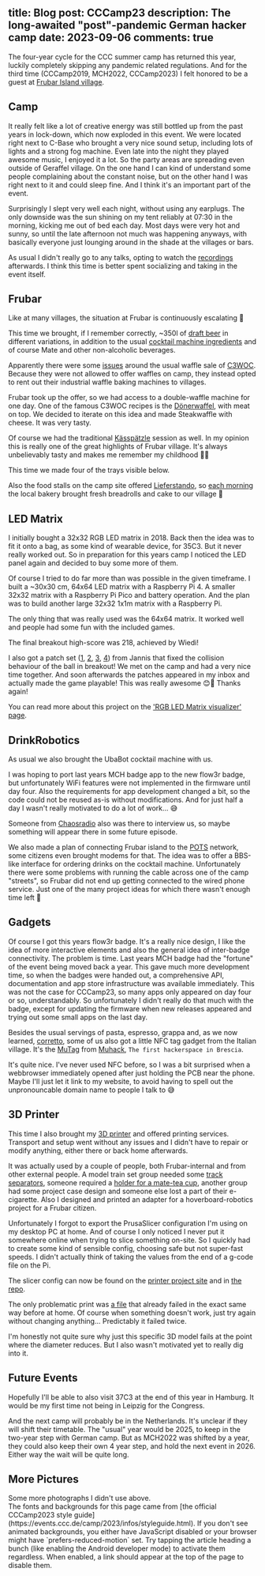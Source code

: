 title: Blog
post: CCCamp23
description: The long-awaited "post"-pandemic German hacker camp
date: 2023-09-06
comments: true
---

<style>
    @font-face {
        font-family: "Questrial-CCCamp23";
        src: url("/camp23/Questrial-Regular.ttf");
    }

    @font-face {
        font-family: "SairaStencilOne-CCCamp23";
        src: url("/camp23/SairaStencilOne-Regular.ttf");
    }

    body {
        background-image: url("/camp23/Fisty-sprayed-Stencil_Neonpink.svg"), url("/camp23/Mildenberg.svg"), url("/camp23/sprayed-23.svg");
        background-size: 30%;
        background-position-y: center;
        background-attachment: fixed;
        background-repeat: no-repeat;
        background-position-x: left, center, right;
    }

    #content h1, #content h2, #content h3, #content h4, #content h5, #content h6 {
        font-family: "SairaStencilOne-CCCamp23";
        text-transform: uppercase;
    }

    #content h1 {
        font-size: 2.5em;
    }

    #content h2 {
        font-size: 1.8em;
    }

    #content h3, #content h4, #content h5, #content h6 {
        font-size: 1.2em;
    }

    #content {
        font-family: "Questrial-CCCamp23";
        font-size: 1.2em;
        margin-top: 20px;
        padding-left: 20px;
        padding-right: 20px;
        border-width: 2px;
        border-style: solid;
        border-radius: 10px;
        border-color: #32CD32;
    }

    #footer {
        width: fit-content;
        margin: auto;
        margin-top: 10px;
        padding-top: 5px;
        padding-left: 20px;
        padding-right: 20px;
        border-radius: 5px;
    }

    .collapsecontent {
        background-color: rgba(0, 0, 0, 0.0)
    }

    #content, #footer {
        background-color: rgba(255, 255, 255, 0.9)
    }

    @media (prefers-color-scheme: dark) {
        #content, #footer {
            background-color: rgba(17, 17, 17, 0.9)
        }
    }

    #bg-img img {
        width: 100%;
        height: 90%;
        position: fixed;
        top: 10%;
        z-index: -2;
        opacity: 0%;
    }

    #bg-img canvas {
        width: 100%;
        height: 90%;
        position: fixed;
        top: 10%;
        z-index: -1;
    }
</style>

<script type="text/javascript">
    const isReduced = window.matchMedia(`(prefers-reduced-motion: reduce)`).matches === true;

    // remove static background for non-reduced-motion visitors
    // do this at first, to avoid flickering
    if (!isReduced) {
        document.body.style.backgroundImage = 'none';
    }

    var urls = [
        "/camp23/Fisty-sprayed-Stencil_Neonpink.svg",
        "/camp23/Mildenberg.svg",
        "/camp23/sprayed-23.svg",
    ];
    var imgs = [];
    var idx = 0;
    var timer_bg = "";
    var timer_ray = "";
    var timer_shake = "";
    var easter_egg_triggered = 0;

    // animation timings
    const fade_in_t = 50;
    const fade_in_step = 0.025;
    const fade_out_t = 50;
    const fade_out_step = 0.025;
    const show_t = 5000;
    const hide_t = 1000;
    const animate_t = 50;
    const wiggle_t = 50;
    const base_alpha = 0.25;

    function fade_in(element) {
        var op = 0;
        timer_bg = setInterval(function() {
            element.style.opacity = op;
            if (op > 0.99) {
                clearInterval(timer_bg);
                pause();
            }
            op += fade_in_step;
        }, fade_in_t);
    }

    function fade_out(element) {
        var op = 1;
        timer_bg = setInterval(function() {
            element.style.opacity = op;
            if (op < 0.01) {
                clearInterval(timer_bg);
                next();
            }
            op -= fade_out_step;
        }, fade_out_t);
    }

    function pause() {
        timer_bg = setInterval(function() {
            clearInterval(timer_bg);
            fade_out(imgs[idx]);
            idx = (idx + 1) % imgs.length;
        }, show_t);
    }

    function next() {
        timer_bg = setInterval(function() {
            clearInterval(timer_bg);
            fade_in(imgs[idx]);
        }, hide_t);
    }

    function degToRad(degrees) {
        return (degrees * Math.PI) / 180;
    }

    function ray(x, y, n, a) {
        var length = canvas.width + canvas.height;
        var width = 5;

        var x1 = Math.cos(degToRad(a - width / 2)) * length;
        var y1 = Math.sin(degToRad(a - width / 2)) * length;
        var x2 = Math.cos(degToRad(a + width / 2)) * length;
        var y2 = Math.sin(degToRad(a + width / 2)) * length;

        ctx.beginPath();
        ctx.moveTo(x * n, y);
        ctx.lineTo((x + x1) * n, y - y1);
        ctx.lineTo((x + x2) * n, y - y2);
        ctx.moveTo(x * n, y);
        ctx.fill();
    }

    function animation(angle, alpha, rgb) {
        // clear background
        ctx.clearRect(-canvas.width / 2, -canvas.height, canvas.width, canvas.height);

        steps = canvas.height / 100 * 3;
        x_step = -10;
        y_step = 40;
        x_off = canvas.width / 2;
        y_off = (y_step + 1) * steps / 3 * 2;

        for (i = 1; i <= steps; i++) {
            ctx.fillStyle = "rgba(" + rgb + ", " + base_alpha * alpha + ")";

            x = x_off + (x_step * i);
            y = y_off - (y_step * i);

            for (n of [-1, 1]) {
                ray(x, y, n, angle);
            }
        }
    }

    function animate() {
        var start = Date.now();

        timer_ray = setInterval(function() {
            const millis = Date.now() - start;

            //var angle = millis / 1000 * 360;
            var angle = 45;
            var alpha = 1.0;
            var rgb = "63, 255, 33";

            const min = millis % 60000;
            if (min < 5000) {
                // first 5 seconds of a minute
                // default state
            } else if (min < 8000) {
                // 5sec - 8sec: 3sec
                // move to 180deg
                t = (min - 5000) / 3000;
                angle += (180 - angle) * t;
            } else if (min < 10000) {
                // 8sec - 10sec: 2sec
                // stay at 180deg
                angle = 180;
            } else if (min < 11000) {
                // 10sec - 11sec: 1sec
                // fade out
                t = (min - 10000) / 1000;
                alpha = 1 - t;
                angle = 180;
            } else if (min < 15000) {
                // 10sec - 15sec: 5sec
                // lights off
                alpha = 0;
                angle = 180;
            } else if (min < 16000) {
                // 15sec - 16sec: 1sec
                // fade in
                t = (min - 15000) / 1000;
                alpha = t;
                angle = 180;
            } else if (min < 18000) {
                // 16sec - 18sec: 2sec
                // stay at 180deg
                angle = 180;
            } else if (min < 20000) {
                // 18sec - 20sec: 2sec
                // move to 0deg
                t = (min - 18000) / 2000;
                angle = 180 * (1 - t);
            } else if (min < 25000) {
                // 20sec - 25sec: 5sec
                // stay at 0deg
                angle = 0;
            } else if (min < 26000) {
                // 25sec - 26sec: 1sec
                // fade out
                t = (min - 25000) / 1000;
                alpha = 1 - t;
                angle = 0;
            } else if (min < 30000) {
                // 26sec - 30sec: 4sec
                // lights off
                alpha = 0;
                angle = 0;
            } else if (min < 31000) {
                // 30sec - 31sec: 1sec
                // fade in with move to 10deg
                t = (min - 30000) / 1000;
                alpha = t;
                angle = 10 * t;
            } else if (min < 33000) {
                // 31sec - 33sec: 2sec
                // color change with move to 66deg
                t = (min - 31000) / 2000;
                angle = 10 + (66 - 10) * t;

                r_from = 63;
                g_from = 255;
                b_from = 33;

                r_to = 251;
                g_to = 72;
                b_to = 196;

                r = r_from + (r_to - r_from) * t;
                g = g_from + (g_to - g_from) * t;
                b = b_from + (b_to - b_from) * t;
                rgb = r + ", " + g + ", " + b;
            } else if (min < 35000) {
                // 33sec - 35sec: 2sec
                // stay at 66deg
                angle = 66;
                rgb = "251, 72, 196";
            } else if (min < 36000) {
                // 35sec - 36sec: 1sec
                // move to 90deg
                t = (min - 35000) / 1000;
                angle = 66 + (90 - 66) * t;
                rgb = "251, 72, 196";
            } else if (min < 40000) {
                // 36sec - 40sec: 4sec
                // stay at 90deg
                angle = 90;
                rgb = "251, 72, 196";
            } else if (min < 42000) {
                // 40sec - 42sec: 2sec
                // color change to deep purple
                angle = 90;
                t = (min - 40000) / 2000;

                r_from = 251;
                g_from = 72;
                b_from = 196;

                r_to = 58;
                g_to = 50;
                b_to = 178;

                r = r_from + (r_to - r_from) * t;
                g = g_from + (g_to - g_from) * t;
                b = b_from + (b_to - b_from) * t;
                rgb = r + ", " + g + ", " + b;
            } else if (min < 52000) {
                // 42sec - 52sec: 10sec
                // stay at 90deg
                angle = 90;
                rgb = "58, 50, 178";
            } else if (min < 53000) {
                // 52sec - 53sec: 1sec
                // fade out
                t = (min - 52000) / 1000;
                alpha = 1 - t;
                angle = 90;
                rgb = "58, 50, 178";
            } else if (min < 59000) {
                // rest of the minute
                // lights off
                alpha = 0;
            } else {
                // final second
                // fade in
                t = (min - 59000) / 1000;
                alpha = t;
            }

            animation(angle, alpha, rgb);
        }, animate_t);
    }

    function disable_animations() {
        // stop all animations
        clearInterval(timer_bg);
        clearInterval(timer_ray);
        clearInterval(timer_shake);

        // enable easter-egg again
        easter_egg_triggered = 0;

        // hide button to stop animations
        btn = document.getElementById("disable_bg_block");
        btn.style.display = "none";

        // clear canvas
        ctx.clearRect(-canvas.width / 2, -canvas.height, canvas.width, canvas.height);

        // hide all background images
        for (img of imgs) {
            img.style.opacity = "0.0";
        }

        // show static background image
        document.body.style.backgroundImage = 'url("/camp23/Fisty-sprayed-Stencil_Neonpink.svg"), url("/camp23/Mildenberg.svg"), url("/camp23/sprayed-23.svg")';
    }

    function bg() {
        // container for background elements
        div = document.createElement("div");
        div.id = "bg-img";
        document.body.append(div);

        // add static images
        for (url of urls) {
            img = document.createElement("img");
            img.src = url;
            div.append(img);
            imgs.push(img);
        }

        // add canvas for animations
        canvas = document.createElement("canvas");
        ctx = canvas.getContext("2d");
        div.append(canvas);

        // fit to container size
        canvas.width = canvas.offsetWidth;
        canvas.height = canvas.offsetHeight;
        //console.log("canvas: " + canvas.width + "x" + canvas.height);

        // set viewport origin of canvas
        ctx.translate(canvas.width / 2, canvas.height);

        // show button to stop animations
        btn = document.getElementById("disable_bg_block");
        btn.style.display = "block";
        link = document.getElementById("disable_bg_link");
        link.onclick = disable_animations;

        // start showing first background image
        fade_in(imgs[idx]);

        // trigger first and future animation steps
        animation();
        animate();
    }

    function shake(element) {
        shake_n = 0;
        timer_shake = setInterval(function() {
            switch (shake_n++) {
                case 0:
                    element.style.marginLeft = "5px";
                break;

                case 1:
                    element.style.marginLeft = "-5px";
                break;

                default:
                    element.style.marginLeft = "0px";
                    clearInterval(timer_shake);
            }
        }, wiggle_t);
    }

    // prepare easter-egg for reduced-motion visitors
    // click 5 times on the main heading to trigger animations
    easter_egg_triggered = 5; // but disable it for now
    headings = document.querySelectorAll("h1");
    for (h of headings) {
        h.onclick = function() {
            if (easter_egg_triggered <= 5) {
                easter_egg_triggered++;
            }
            if (easter_egg_triggered < 5) {
                console.log("still " + (5 - easter_egg_triggered) + " to go");
                shake(h);
            } else if (easter_egg_triggered == 5) {
                console.log("animations activated");
                shake(h);

                // remove static background image
                document.body.style.backgroundImage = 'none';
                bg();
            }
        };
    }

    if (!isReduced) {
        // trigger animated background for non-reduced-motion visitors
        window.onload = bg;
    } else {
        easter_egg_triggered = 0; // enable easter-egg
    }
</script>

<p id="disable_bg_block" style="display: none;">
    Accessibility: <a id="disable_bg_link" href="#">disable background animations</a>.
</p>

<!-- ---------------------------------------------------------------------- -->

The four-year cycle for the CCC summer camp has returned this year, luckily completely skipping any pandemic related regulations.
And for the third time (CCCamp2019, MCH2022, CCCamp2023) I felt honored to be a guest at [Frubar Island village](http://www.frubar.net/).

<!--%
lightgallery([
    [ "img/cccamp23_bluemaex_51.jpeg", "Copyright @bluemaex. Used with permission." ],
    [ "img/cccamp23_bluemaex_3.jpeg", "Copyright @bluemaex. Used with permission." ],
    [ "img/cccamp23_motu_25.jpg", "Copyright @motu81. Used with permission." ],
    [ "img/cccamp23_bluemaex_46.jpeg", "Copyright @bluemaex. Used with permission." ],
])
%-->

## Camp

It really felt like a lot of creative energy was still bottled up from the past years in lock-down, which now exploded in this event.
We were located right next to C-Base who brought a very nice sound setup, including lots of lights and a strong fog machine.
Even late into the night they played awesome music, I enjoyed it a lot.
So the party areas are spreading even outside of Geraffel village.
On the one hand I can kind of understand some people complaining about the constant noise, but on the other hand I was right next to it and could sleep fine.
And I think it's an important part of the event.

<!--%
lightgallery([
    [ "img/cccamp23_motu_15.jpg", "Copyright @motu81. Used with permission." ],
    [ "img/cccamp23_bluemaex_23.jpeg", "Copyright @bluemaex. Used with permission." ],
    [ "img/cccamp23_motu_16.jpg", "Copyright @motu81. Used with permission." ],
])
%-->

Surprisingly I slept very well each night, without using any earplugs.
The only downside was the sun shining on my tent reliably at 07:30 in the morning, kicking me out of bed each day.
Most days were very hot and sunny, so until the late afternoon not much was happening anyways, with basically everyone just lounging around in the shade at the villages or bars.

<!--%
lightgallery([
    [ "img/cccamp23_bluemaex_13.jpeg", "Copyright @bluemaex. Used with permission." ],
    [ "img/cccamp23_bluemaex_14.jpeg", "Copyright @bluemaex. Used with permission." ],
    [ "img/cccamp23_bluemaex_20.jpeg", "Copyright @bluemaex. Used with permission." ],
    [ "img/cccamp23_bluemaex_21.jpeg", "Copyright @bluemaex. Used with permission." ],
    [ "img/cccamp23_bluemaex_22.jpeg", "Copyright @bluemaex. Used with permission." ],
    [ "img/cccamp23_bluemaex_28.jpeg", "Copyright @bluemaex. Used with permission." ],
    [ "img/cccamp23_motu_1.jpg", "Copyright @motu81. Used with permission." ],
    [ "img/cccamp23_motu_2.jpg", "Copyright @motu81. Used with permission." ],
    [ "img/cccamp23_motu_4.jpg", "Copyright @motu81. Used with permission." ],
    [ "img/cccamp23_motu_5.jpg", "Copyright @motu81. Used with permission." ],
    [ "img/cccamp23_motu_7.jpg", "Copyright @motu81. Used with permission." ],
    [ "img/cccamp23_motu_8.jpg", "Copyright @motu81. Used with permission." ],
])
%-->

As usual I didn't really go to any talks, opting to watch the [recordings](https://media.ccc.de/c/camp2023) afterwards.
I think this time is better spent socializing and taking in the event itself.

<!--%
lightgallery([
    [ "img/cccamp23_motu_9.jpg", "Copyright @motu81. Used with permission." ],
    [ "img/cccamp23_motu_10.jpg", "Copyright @motu81. Used with permission." ],
    [ "img/cccamp23_motu_12.jpg", "Copyright @motu81. Used with permission." ],
    [ "img/cccamp23_motu_14.jpg", "Copyright @motu81. Used with permission." ],
    [ "img/cccamp23_bluemaex_1.jpeg", "Copyright @bluemaex. Used with permission." ],
    [ "img/cccamp23_bluemaex_5.jpeg", "Copyright @bluemaex. Used with permission." ],
    [ "img/cccamp23_bluemaex_8.jpeg", "Copyright @bluemaex. Used with permission." ],
    [ "img/cccamp23_bluemaex_15.jpeg", "Copyright @bluemaex. Used with permission." ],
    [ "img/cccamp23_bluemaex_16.jpeg", "Copyright @bluemaex. Used with permission." ],
    [ "img/cccamp23_bluemaex_video_1.mov", "video/quicktime", "", "", "Copyright @bluemaex. Used with permission." ],
])
%-->

## Frubar

Like at many villages, the situation at Frubar is continuously escalating 🥳

<!--%
lightgallery([
    [ "img/cccamp23_bluemaex_6.jpeg", "Copyright @bluemaex. Used with permission." ],
    [ "img/cccamp23_bluemaex_24.jpeg", "Copyright @bluemaex. Used with permission." ],
    [ "img/cccamp23_bluemaex_25.jpeg", "Copyright @bluemaex. Used with permission." ],
])
%-->

This time we brought, if I remember correctly, ~350l of [draft beer](https://wiki.frubar.net/cccamp23/kitchen/drinks/beer) in different variations, in addition to the usual [cocktail machine ingredients](https://wiki.frubar.net/cccamp23/kitchen/drinks) and of course Mate and other non-alcoholic beverages.

<!--%
lightgallery([
    [ "img/cccamp23_food_1.jpg", "Frubar draft beer storage" ],
    [ "img/cccamp23_bluemaex_12.jpeg", "Copyright @bluemaex. Used with permission." ],
    [ "img/cccamp23_bluemaex_7.jpeg", "Copyright @bluemaex. Used with permission." ],
])
%-->

Apparently there were some [issues](https://chaos.social/@geheimorga/110916248354117732) around the usual waffle sale of [C3WOC](https://c3woc.de/).
Because they were not allowed to offer waffles on camp, they instead opted to rent out their industrial waffle baking machines to villages.

Frubar took up the offer, so we had access to a double-waffle machine for one day.
One of the famous C3WOC recipes is the [Dönerwaffel](https://c3woc.de/rezept/doener/), with meat on top.
We decided to iterate on this idea and made Steakwaffle with cheese.
It was very tasty.

<!--%
lightgallery([
    [ "img/cccamp23_food_3.jpg", "Making waffles. Copyright @bluemaex. Used with permission." ],
    [ "img/cccamp23_bluemaex_29.jpeg", "Copyright @bluemaex. Used with permission." ],
    [ "img/cccamp23_food_2.jpg", "Steak waffle with cheese" ],
])
%-->

Of course we had the traditional [Kässpätzle](https://wiki.frubar.net/cccamp23/kitchen/kaesspatzle) session as well.
In my opinion this is really one of the great highlights of Frubar village.
It's always unbelievably tasty and makes me remember my childhood 🧑‍🍳

<!--%
lightgallery([
    [ "img/cccamp23_bluemaex_33.jpeg", "Onion preparation. Copyright @bluemaex. Used with permission." ],
    [ "img/cccamp23_bluemaex_35.jpeg", "Spätzle dough. Copyright @bluemaex. Used with permission." ],
    [ "img/cccamp23_bluemaex_36.jpeg", "Spätzle manufacturing. Copyright @bluemaex. Used with permission." ],
    [ "img/cccamp23_bluemaex_37.jpeg", "Spätzle cooking. Copyright @bluemaex. Used with permission." ],
])
%-->

This time we made four of the trays visible below.

<!--%
lightgallery([
    [ "img/cccamp23_bluemaex_39.jpeg", "Kässpätzle in the 'oven'. Copyright @bluemaex. Used with permission." ],
    [ "img/cccamp23_bluemaex_38.jpeg", "Next round of Kässpätzle. Copyright @bluemaex. Used with permission." ],
    [ "img/cccamp23_bluemaex_34.jpeg", "Obligaroty salad. Copyright @bluemaex. Used with permission." ],
    [ "img/cccamp23_bluemaex_41.jpeg", "Kässpätzle being served. Copyright @bluemaex. Used with permission." ],
])
%-->

Also the food stalls on the camp site offered [Lieferstando](https://events.ccc.de/camp/2023/infos/food.html#lieferstando-pre-ordering-at-food-stalls), so [each morning](https://wiki.frubar.net/cccamp23/kitchen/broetchen) the local bakery brought fresh breadrolls and cake to our village 🍰

<!--%
lightgallery([
    [ "img/cccamp23_bluemaex_10.jpeg", "Copyright @bluemaex. Used with permission." ],
    [ "img/cccamp23_bluemaex_11.jpeg", "Copyright @bluemaex. Used with permission." ],
    [ "img/cccamp23_bluemaex_4.jpeg", "Copyright @bluemaex. Used with permission." ],
    [ "img/cccamp23_bluemaex_video_2.mov", "video/quicktime", "", "", "Copyright @bluemaex. Used with permission." ],
])
%-->

## LED Matrix

I initially bought a 32x32 RGB LED matrix in 2018.
Back then the idea was to fit it onto a bag, as some kind of wearable device, for 35C3.
But it never really worked out.
So in preparation for this years camp I noticed the LED panel again and decided to buy some more of them.

Of course I tried to do far more than was possible in the given timeframe.
I built a ~30x30 cm, 64x64 LED matrix with a Raspberry Pi 4.
A smaller 32x32 matrix with a Raspberry Pi Pico and battery operation.
And the plan was to build another large 32x32 1x1m matrix with a Raspberry Pi.

The only thing that was really used was the 64x64 matrix.
It worked well and people had some fun with the included games.

<!--%
lightgallery([
    [ "img/cccamp23_matrix_1.jpg", "Someone tries to beat Breakout" ],
    [ "img/cccamp23_matrix_2.jpg", "Another player already scored 80 points" ],
])
%-->

The final breakout high-score was 218, achieved by Wiedi!

I also got a patch set ([1](https://git.xythobuz.de/thomas/rgb-matrix-visualizer/commit/8e257111464a90a983bd2bc4f6092c12ebf08374), [2](https://git.xythobuz.de/thomas/rgb-matrix-visualizer/commit/8ff126684afb7dfa48a2d7060e390e8233045bb9), [3](https://git.xythobuz.de/thomas/rgb-matrix-visualizer/commit/43d0b92700f2c2a8adf915bb5a020476409e8e08), [4](https://git.xythobuz.de/thomas/rgb-matrix-visualizer/commit/2399961348fefa849d1892cdf5b5001265a28ffd)) from Jannis that fixed the collision behaviour of the ball in breakout!
We met on the camp and had a very nice time together.
And soon afterwards the patches appeared in my inbox and actually made the game playable!
This was really awesome 😊💪
Thanks again!

You can read more about this project on the ['RGB LED Matrix visualizer' page](ledmatrix_v2.html).

<!--%
lightgallery([
    [ "img/cccamp23_bluemaex_18.jpeg", "Copyright @bluemaex. Used with permission." ],
    [ "img/cccamp23_bluemaex_19.jpeg", "Copyright @bluemaex. Used with permission." ],
    [ "img/cccamp23_bluemaex_2.jpeg", "Copyright @bluemaex. Used with permission." ],
    [ "img/cccamp23_bluemaex_32.jpeg", "Copyright @bluemaex. Used with permission." ],
])
%-->

## DrinkRobotics

As usual we also brought the UbaBot cocktail machine with us.

<!--%
lightgallery([
    [ "img/cccamp23_ubabot_1.jpg", "Setting up the Cocktail machine (1)" ],
    [ "img/cccamp23_bluemaex_27.jpeg", "Copyright @bluemaex. Used with permission." ],
])
%-->

I was hoping to port last years MCH badge app to the new flow3r badge, but unfortunately WiFi features were not implemented in the firmware until day four.
Also the requirements for app development changed a bit, so the code could not be reused as-is without modifications.
And for just half a day I wasn't really motivated to do a lot of work... 😅

Someone from [Chaosradio](https://chaosradio.de/) also was there to interview us, so maybe something will appear there in some future episode.

<!--%
lightgallery([
    [ "img/cccamp23_ubabot_2.jpg", "Setting up the Cocktail machine (2)" ],
    [ "img/cccamp23_bluemaex_26.jpeg", "Copyright @bluemaex. Used with permission." ],
])
%-->

We also made a plan of connecting Frubar island to the [POTS](https://events.ccc.de/camp/2023/infos/facilities.html#isdn-and-pots) network, some citizens even brought modems for that.
The idea was to offer a BBS-like interface for ordering drinks on the cocktail machine.
Unfortunately there were some problems with running the cable across one of the camp "streets", so Frubar did not end up getting connected to the wired phone service.
Just one of the many project ideas for which there wasn't enough time left 🤷

<!--%
lightgallery([
    [ "img/cccamp23_motu_21.jpg", "Copyright @motu81. Used with permission." ],
    [ "img/cccamp23_motu_22.jpg", "Copyright @motu81. Used with permission." ],
    [ "img/cccamp23_motu_23.jpg", "Copyright @motu81. Used with permission." ],
])
%-->

## Gadgets

Of course I got this years flow3r badge.
It's a really nice design, I like the idea of more interactive elements and also the general idea of inter-badge connectivity.
The problem is time.
Last years MCH badge had the "fortune" of the event being moved back a year.
This gave much more development time, so when the badges were handed out, a comprehensive API, documentation and app store infrastructure was available immediately.
This was not the case for CCCamp23, so many apps only appeared on day four or so, understandably.
So unfortunately I didn't really do that much with the badge, except for updating the firmware when new releases appeared and trying out some small apps on the last day.

<!--%
lightgallery([
    [ "img/cccamp23_badge_1.jpg", "flow3r badge" ],
])
%-->

Besides the usual servings of pasta, espresso, grappa and, as we now learned, [corretto](https://en.wikipedia.org/wiki/Caff%C3%A8_corretto), some of us also got a little NFC tag gadget from the Italian village.
It's the [MuTag](https://github.com/MrMoDDoM/MuTag) from [Muhack](http://muhack.org/), `The first hackerspace in Brescia`.

<!--%
lightgallery([
    [ "img/cccamp23_nfc_1.jpg", "MuTag PCB" ],
    [ "img/cccamp23_nfc_2.jpg", "Contents of NFC tag with initial example firmware" ],
])
%-->

It's quite nice.
I've never used NFC before, so I was a bit surprised when a webbrowser immediately opened after just holding the PCB near the phone.
Maybe I'll just let it link to my website, to avoid having to spell out the unpronouncable domain name to people I talk to 😅

<!--%
lightgallery([
    [ "img/cccamp23_bluemaex_30.jpeg", "Copyright @bluemaex. Used with permission." ],
    [ "img/cccamp23_bluemaex_31.jpeg", "Copyright @bluemaex. Used with permission." ],
    [ "img/cccamp23_bluemaex_43.jpeg", "Copyright @bluemaex. Used with permission." ],
    [ "img/cccamp23_bluemaex_44.jpeg", "Copyright @bluemaex. Used with permission." ],
])
%-->

## 3D Printer

This time I also brought my [3D printer](i3-am8.html) and offered printing services.
Transport and setup went without any issues and I didn't have to repair or modify anything, either there or back home afterwards.

<!--%
lightgallery([
    [ "img/cccamp23_printer_1.jpg", "Printer in Frubar (1)" ],
    [ "img/cccamp23_printer_2.jpg", "Printer and LED Matrix in FruBar" ],
    [ "img/cccamp23_printer_5.jpg", "Printer printing" ],
])
%-->

It was actually used by a couple of people, both Frubar-internal and from other external people.
A model train set group needed some [track separators](https://spassgleis.de/diy/), someone required a [holder for a mate-tea cup](https://www.printables.com/model/98865-stand-for-mate-mateo-gourd), another group had some project case design and someone else lost a part of their e-cigarette.
Also I designed and printed an adapter for a hoverboard-robotics project for a Frubar citizen.

<!--%
lightgallery([
    [ "img/cccamp23_print_2.mp4", "video/mp4", "", "", "Timelapse of 'Isoverbinder Code 370 v1.gcode'" ],
    [ "img/cccamp23_print_3.mp4", "video/mp4", "", "", "Timelapse of 'rad_adapter.gcode'" ],
    [ "img/cccamp23_print_4.mp4", "video/mp4", "", "", "Timelapse of 'Mate_Mateo_Stand_1.0.gcode'" ],
])
%-->

Unfortunately I forgot to export the PrusaSlicer configuration I'm using on my desktop PC at home.
And of course I only noticed I never put it somewhere online when trying to slice something on-site.
So I quickly had to create some kind of sensible config, choosing safe but not super-fast speeds.
I didn't actually think of taking the values from the end of a g-code file on the Pi.

The slicer config can now be found on the [printer project site](i3-am8.html) and in [the repo](https://git.xythobuz.de/thomas/3d-print-designs/src/branch/master/configs/i3-AM8).

<!--%
lightgallery([
    [ "img/cccamp23_print_5.mp4", "video/mp4", "", "", "Timelapse of 'Isoverbinder Code 370 v1.gcode'" ],
    [ "img/cccamp23_print_8.mp4", "video/mp4", "", "", "Timelapse of 'MAIN_CASE_AUX.gcode'" ],
    [ "img/cccamp23_print_9.mp4", "video/mp4", "", "", "Timelapse of '810_1.gcode'" ],
])
%-->

The only problematic print was [a file](https://git.xythobuz.de/thomas/3d-print-designs/src/branch/master/cocktail-maschine/deckel-zerfass.scad) that already failed in the exact same way before at home.
Of course when something doesn't work, just try again without changing anything...
Predictably it failed twice.

<!--%
lightgallery([
    [ "img/cccamp23_print_6.mp4", "video/mp4", "", "", "Timelapse of 'deckel-zerfass-a.gcode'" ],
    [ "img/cccamp23_print_7.mp4", "video/mp4", "", "", "Timelapse of 'deckel-zerfass-a.gcode'" ],
])
%-->

I'm honestly not quite sure why just this specific 3D model fails at the point where the diameter reduces.
But I also wasn't motivated yet to really dig into it.

<!--%
lightgallery([
    [ "img/cccamp23_bluemaex_50.jpeg", "Copyright @bluemaex. Used with permission." ],
    [ "img/cccamp23_bluemaex_42.jpeg", "Copyright @bluemaex. Used with permission." ],
    [ "img/cccamp23_bluemaex_45.jpeg", "Copyright @bluemaex. Used with permission." ],
    [ "img/cccamp23_bluemaex_49.jpeg", "Copyright @bluemaex. Used with permission." ],
])
%-->

## Future Events

Hopefully I'll be able to also visit 37C3 at the end of this year in Hamburg.
It would be my first time not being in Leipzig for the Congress.

And the next camp will probably be in the Netherlands.
It's unclear if they will shift their timetable.
The "usual" year would be 2025, to keep in the two-year step with German camp.
But as MCH2022 was shifted by a year, they could also keep their own 4 year step, and hold the next event in 2026.
Either way the wait will be quite long.

<!--%
lightgallery([
    [ "img/cccamp23_bluemaex_52.jpeg", "Copyright @bluemaex. Used with permission." ],
    [ "img/cccamp23_bonus_1.jpg", "All my wrist bands are still on" ],
    [ "img/cccamp23_bonus_2.jpg", "Bonus cat content" ],
])
%-->

## More Pictures
<a class="anchor" name="more_pictures"></a>

<div class="collapse">Some more photographs I didn't use above.</div>
<div class="collapsecontent">
<!--%
lightgallery([
    [ "img/cccamp23_motu_3.jpg", "Copyright @motu81. Used with permission." ],
    [ "img/cccamp23_motu_6.jpg", "Copyright @motu81. Used with permission." ],
    [ "img/cccamp23_motu_11.jpg", "Copyright @motu81. Used with permission." ],
    [ "img/cccamp23_motu_13.jpg", "Copyright @motu81. Used with permission." ],
    [ "img/cccamp23_motu_17.jpg", "Copyright @motu81. Used with permission." ],
    [ "img/cccamp23_motu_18.jpg", "Copyright @motu81. Used with permission." ],
    [ "img/cccamp23_motu_19.jpg", "Copyright @motu81. Used with permission." ],
    [ "img/cccamp23_motu_20.jpg", "Copyright @motu81. Used with permission." ],
    [ "img/cccamp23_motu_24.jpg", "Copyright @motu81. Used with permission." ],
    [ "img/cccamp23_motu_26.jpg", "Copyright @motu81. Used with permission." ],
    [ "img/cccamp23_motu_27.jpg", "Copyright @motu81. Used with permission." ],
    [ "img/cccamp23_motu_28.jpg", "Copyright @motu81. Used with permission." ],
])
%-->

<!--%
lightgallery([
    [ "img/cccamp23_bluemaex_9.jpeg", "Copyright @bluemaex. Used with permission." ],
    [ "img/cccamp23_bluemaex_17.jpeg", "Copyright @bluemaex. Used with permission." ],
    [ "img/cccamp23_bluemaex_40.jpeg", "Copyright @bluemaex. Used with permission." ],
    [ "img/cccamp23_bluemaex_47.jpeg", "Copyright @bluemaex. Used with permission." ],
    [ "img/cccamp23_bluemaex_48.jpeg", "Copyright @bluemaex. Used with permission." ],
])
%-->

<!--%
lightgallery([
    [ "img/cccamp23_printer_3.jpg", "Printer in Frubar (2)" ],
    [ "img/cccamp23_printer_4.jpg", "Printer in Frubar (3)" ],
    [ "img/cccamp23_print_1.mp4", "video/mp4", "", "", "Timelapse of 'logo.gcode'" ],
])
%-->
</div>

<span class="listdesc">
The fonts and backgrounds for this page came from [the official CCCamp2023 style guide](https://events.ccc.de/camp/2023/infos/styleguide.html).
If you don't see animated backgrounds, you either have JavaScript disabled or your browser might have `prefers-reduced-motion` set.
Try tapping the article heading a bunch (like enabling the Android developer mode) to activate them regardless.
When enabled, a link should appear at the top of the page to disable them.
</span>
